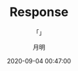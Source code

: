 ---
layout: post
title: "Response"
subtitle: "「」"
author: "月明"
date:  2020-09-04 00:47:00
header-img: "assets/background3.png"
header-mask: 0.3
tags:
  - JavaWeb
  - 学习笔记
  - Response
---